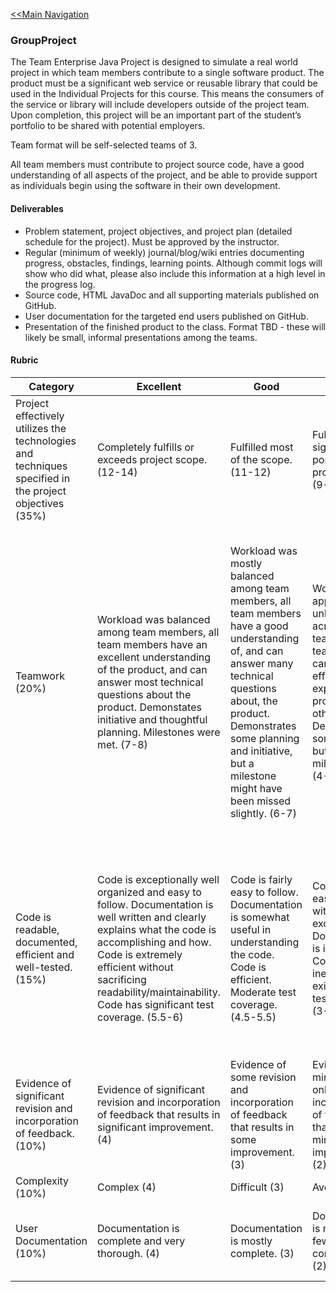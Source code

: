 [<<Main Navigation](https://github.com/bciancio/QuickMockup)

### GroupProject

The Team Enterprise Java Project is designed to simulate a real world project in which team members contribute to a single software product. The product must be a significant web service or reusable library that could be used in the Individual Projects for this course. This means the consumers of the service or library will include developers outside of the project team. Upon completion, this project will be an important part of the student’s portfolio to be shared with potential employers.   

Team format will be self-selected teams of 3.

All team members must contribute to project source code, have a good understanding of all aspects of the project, and be able to provide support as individuals begin using the software in their own development. 

#### Deliverables

* Problem statement, project objectives, and project plan (detailed schedule for the project). Must be approved by the instructor.
* Regular (minimum of weekly) journal/blog/wiki entries documenting progress, obstacles, findings, learning points. Although commit logs will show who did what, please also include this information at a high level in the progress log.
* Source code, HTML JavaDoc and all supporting materials published on GitHub.
* User documentation for the targeted end users published on GitHub.
* Presentation of the finished product to the class. Format TBD - these will likely be small, informal presentations among the teams. 

#### Rubric

| Category  | Excellent |   Good    |   Fair    |   Poor    |
|-----------|-----------|-----------|-----------|-----------|
| Project effectively utilizes the technologies and techniques specified in the project objectives (35%)| Completely fulfills or exceeds project scope. (12-14) | Fulfilled most of the scope. (11-12) | Fulfilled some significant portions of the project scope. (9-11) | Barely fulfilled the scope: significant portions are missing. (0-9) |
| Teamwork (20%) | Workload was balanced among team members, all team members have an excellent understanding of the product, and can answer most technical questions about the product. Demonstates initiative and thoughtful planning. Milestones were met. (7-8) | Workload was mostly balanced among team members, all team members have a good understanding of, and can answer many technical questions about, the product. Demonstrates some planning and initiative, but a milestone might have been missed slightly. (6-7)| Workload appears to be unbalanced across the team. One team member cannot effectively explain the product to others. Demonstrates some planning but missed milestones. (4-6)| It appears that one person did all of the work and/or only one team member is able to effectively explain and answer questions about the project. Appears to have involved minimal planning, missed milestones or failed to reach potential due to underutilized resources. (0-4)|
| Code is readable, documented, efficient and well-tested. (15%) | Code is exceptionally well organized and easy to follow. Documentation is well written and clearly explains what the code is accomplishing and how. Code is extremely efficient without sacrificing readability/maintainability. Code has significant test coverage. (5.5-6) |  Code is fairly easy to follow. Documentation is somewhat useful in understanding the code. Code is efficient. Moderate test coverage. (4.5-5.5) | Code is fairly easy to follow with some exceptions. Documentation is incomplete. Code inefficiencies exist. Some test coverage. (3-4.5) | Code is poorly organized; documentation is simply embedded comments and does not help the reader understand the code; code is unnecessarily long and complex. Little to no test coverage. (0-3) |
| Evidence of significant revision and incorporation of feedback. (10%) | Evidence of significant revision and incorporation of feedback that results in significant improvement. (4) | Evidence of some revision and incorporation of feedback that results in some improvement. (3) | Evidence of minor revision only and incorporation of feedback that results in minimal improvement. (2) | Project appears to have undergone little to no revision or incorporation of feedback. (0-1) |  
| Complexity (10%) | Complex (4) | Difficult (3) | Average (2) | Simple (0-1) |
| User Documentation (10%) | Documentation is complete and very thorough. (4) | Documentation is mostly complete. (3) | Documentation is missing a few components. (2) | User documentation is missing some critical components. (0-1) |

